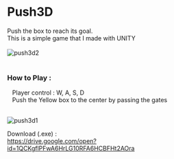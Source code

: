 # Push3D


Push the box to reach its goal.<br/>
This is a simple game that I made with UNITY
<br/><br/>
![push3d2](https://user-images.githubusercontent.com/37819857/38178651-81daa7f4-3641-11e8-915c-74696e3a4ebb.PNG)
<br/><br/>


### How to Play :

&nbsp;&nbsp; Player control : W, A, S, D <br/>
&nbsp;&nbsp; Push the Yellow box to the center by passing the gates
 <br/>
 <br/>

![push3d1](https://user-images.githubusercontent.com/37819857/38178607-af6d28f0-3640-11e8-80a1-e1c53168f5cc.PNG)

Download (.exe) :<br/>
https://drive.google.com/open?id=1QCKgflPFwA6HrLG10RFA6HCBFHt2AOra
